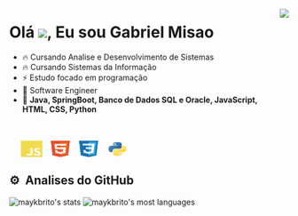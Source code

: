 <img align="right" height="590em"
src="https://raw.githubusercontent.com/gist/zKaminise/4b47b665678bb6994925553bf92ddd88/raw/2bf2600b4c4e73403d2da426a441fd65b95ad0bf/githubcard2.svg"/>

<h1 align="left">Olá <img src="https://raw.githubusercontent.com/kaueMarques/kaueMarques/master/hi.gif" height="30px">, Eu sou Gabriel Misao</h1>

- 🔥 Cursando Analise e Desenvolvimento de Sistemas
- 🔥 Cursando Sistemas da Informação
- ⚡ Estudo focado em programação
- 🔭 Software Engineer
- 💬 **Java, SpringBoot, Banco de Dados SQL e Oracle, JavaScript, HTML, CSS, Python**

<br>

<div style="display: inline_block"><br>&nbsp;&nbsp;
  &nbsp;&nbsp;<img align="center" alt="Misao-Js" height="30" width="40" src="https://raw.githubusercontent.com/devicons/devicon/master/icons/javascript/javascript-plain.svg">&nbsp;&nbsp;
  <img align="center" alt="Misao-HTML" height="30" width="40" src="https://raw.githubusercontent.com/devicons/devicon/master/icons/html5/html5-original.svg">&nbsp;&nbsp;
  <img align="center" alt="Misao-CSS" height="30" width="40" src="https://raw.githubusercontent.com/devicons/devicon/master/icons/css3/css3-original.svg">&nbsp;&nbsp;
  <img align="center" alt="Misao-Python" height="30" width="40" src="https://raw.githubusercontent.com/devicons/devicon/master/icons/python/python-original.svg">
</div>

## ⚙️ &nbsp;Analises do GitHub

<p align="left">
<img width="360em" src="https://github-readme-stats.vercel.app/api?username=zKaminise&show_icons=true&theme=vision-friendly-dark" alt="maykbrito's stats"/>
<img width="360em" src="https://github-readme-stats.vercel.app/api/top-langs/?username=zKaminise&layout=compact&theme=vision-friendly-dark" alt="maykbrito's most languages"/>
</p>
